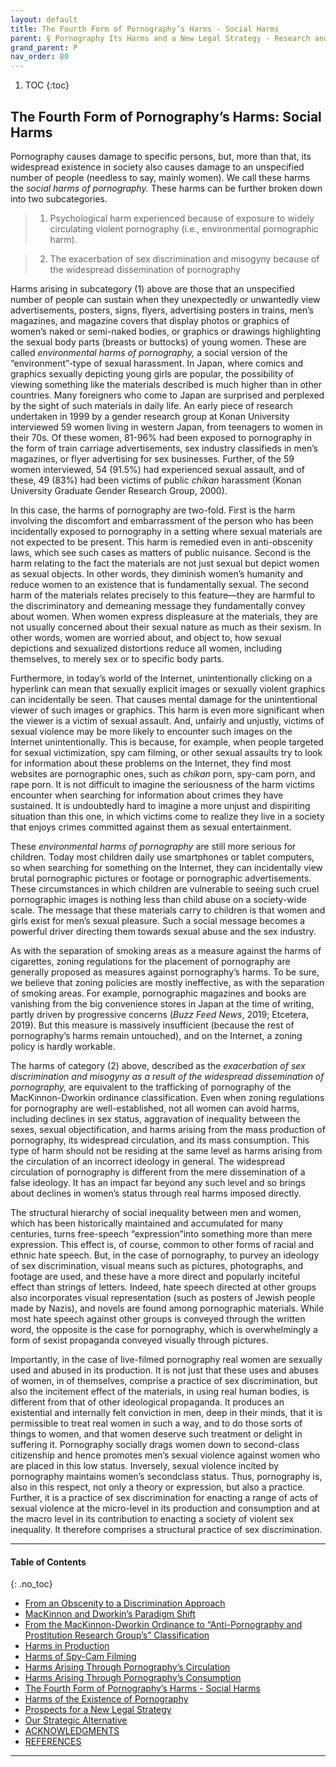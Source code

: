 ```yaml
---
layout: default
title: The Fourth Form of Pornography’s Harms - Social Harms   
parent: § Pornography Its Harms and a New Legal Strategy - Research and Experience in Japan  
grand_parent: P
nav_order: 80 
---
```

<style>
.dont-break-out {
  /* These are technically the same, but use both */
  overflow-wrap: break-word;
  word-wrap: break-word;

     -ms-word-break: break-all;
  /* This is the dangerous one in WebKit, as it breaks things wherever */
  word-break: break-all;
  /* Instead use this non-standard one: */
  word-break: break-word;
}

.youtube-container {
    position: relative;
    width: 100%;
    height: 0;
    padding-bottom: 56.25%;
}
.youtube-video {
    position: absolute;
    top: 0;
    left: 0;
    width: 100%;
    height: 100%;
}

</style>

<div class="dont-break-out" markdown="1">

1. TOC
{:toc}

## The Fourth Form of Pornography’s Harms: Social Harms
Pornography causes damage to specific persons, but, more than that, its widespread existence in society also causes damage to an unspecified number of people (needless to say, mainly women). We call these harms the *social harms of pornography.* These harms can be further broken down into two subcategories.

> 1. Psychological harm experienced because of exposure to widely circulating violent pornography (i.e., environmental pornographic harm).

> 2. The exacerbation of sex discrimination and misogyny because of the widespread dissemination of pornography

Harms arising in subcategory (1) above are those that an unspecified number of people can sustain when they unexpectedly or unwantedly view advertisements, posters, signs, flyers, advertising posters in trains, men’s magazines, and magazine covers that display photos or graphics of women’s naked or semi-naked bodies, or graphics or drawings highlighting the sexual body parts (breasts or buttocks) of young women. These are called *environmental harms of pornography,* a social version of the “environment”-type of sexual harassment. In Japan, where comics and graphics sexually depicting young girls are popular, the possibility of viewing something like the materials described is much higher than in other countries. Many foreigners who come to Japan are surprised and perplexed by the sight of such materials in daily life. An early piece of research undertaken in 1999 by a gender research group at Konan University interviewed 59 women living in western Japan, from teenagers to women in their 70s. Of these women, 81-96% had been exposed to pornography in the form of train carriage advertisements, sex industry classifieds in men’s magazines, or flyer advertising for sex businesses. Further, of the 59 women interviewed, 54 (91.5%) had experienced sexual assault, and of these, 49 (83%) had been victims of public *chikan* harassment (Konan University Graduate Gender Research Group, 2000).

In this case, the harms of pornography are two-fold. First is the harm involving the discomfort and embarrassment of the person who has been incidentally exposed to pornography in a setting where sexual materials are not expected to be present. This harm is remedied even in anti-obscenity laws, which see such cases as matters of public nuisance. Second is the harm relating to the fact the materials are not just sexual but depict women as sexual objects. In other words, they diminish women’s humanity and reduce women to an existence that is fundamentally sexual. The second harm of the materials relates precisely to this feature—they are harmful to the discriminatory and demeaning message they fundamentally convey about women. When women express displeasure at the materials, they are not usually concerned about their sexual nature as much as their sexism. In other words, women are worried about, and object to, how sexual depictions and sexualized distortions reduce all women, including themselves, to merely sex or to specific body parts.

Furthermore, in today’s world of the Internet, unintentionally clicking on a hyperlink can mean that sexually explicit images or sexually violent graphics can incidentally be seen. That causes mental damage for the unintentional viewer of such images or graphics. This harm is even more significant when the viewer is a victim of sexual assault. And, unfairly and unjustly, victims of sexual violence may be more likely to encounter such images on the Internet unintentionally. This is because, for example, when people targeted for sexual victimization, spy cam filming, or other sexual assaults try to look for information about these problems on the Internet, they find most websites are pornographic ones, such as *chikan* porn, spy-cam porn, and rape porn. It is not difficult to imagine the seriousness of the harm victims encounter when searching for information about crimes they have sustained. It is undoubtedly hard to imagine a more unjust and dispiriting situation than this one, in which victims come to realize they live in a society that enjoys crimes committed against them as sexual entertainment.

These *environmental harms of pornography* are still more serious for children. Today most children daily use smartphones or tablet computers, so when searching for something on the Internet, they can incidentally view brutal pornographic pictures or footage or pornographic advertisements. These circumstances in which children are vulnerable to seeing such cruel pornographic images is nothing less than child abuse on a society-wide scale. The message that these materials carry to children is that women and girls exist for men’s sexual pleasure. Such a social message becomes a powerful driver directing them towards sexual abuse and the sex industry.

As with the separation of smoking areas as a measure against the harms of cigarettes, zoning regulations for the placement of pornography are generally proposed as measures against pornography’s harms. To be sure, we believe that zoning policies are mostly ineffective, as with the separation of smoking areas. For example, pornographic magazines and books are vanishing from the big convenience stores in Japan at the time of writing, partly driven by progressive concerns (*Buzz Feed News*, 2019; Etcetera, 2019). But this measure is massively insufficient (because the rest of pornography’s harms remain untouched), and on the Internet, a zoning policy is hardly workable.

The harms of category (2) above, described as the *exacerbation of sex discrimination and misogyny as a result of the widespread dissemination of pornography,* are equivalent to the trafficking of pornography of the MacKinnon-Dworkin ordinance classification. Even when zoning regulations for pornography are well-established, not all women can avoid harms, including declines in sex status, aggravation of inequality between the sexes, sexual objectification, and harms arising from the mass production of pornography, its widespread circulation, and its mass consumption. This type of harm should not be residing at the same level as harms arising from the circulation of an incorrect ideology in general. The widespread circulation of pornography is different from the mere dissemination of a false ideology. It has an impact far beyond any such level and so brings about declines in women’s status through real harms imposed directly.

The structural hierarchy of social inequality between men and women, which has been historically maintained and accumulated for many centuries, turns free-speech “expression”into something more than mere expression. This effect is, of course, common to other forms of racial and ethnic hate speech. But, in the case of pornography, to purvey an ideology of sex discrimination, visual means such as pictures, photographs, and footage are used, and these have a more direct and popularly inciteful effect than strings of letters. Indeed, hate speech directed at other groups also incorporates visual representation (such as posters of Jewish people made by Nazis), and novels are found among pornographic materials. While most hate speech against other groups is conveyed through the written word, the opposite is the case for pornography, which is overwhelmingly a form of sexist propaganda conveyed visually through pictures.

Importantly, in the case of live-filmed pornography real women are sexually used and abused in its production. It is not just that these uses and abuses of women, in of themselves, comprise a practice of sex discrimination, but also the incitement effect of the materials, in using real human bodies, is different from that of other ideological propaganda. It produces an existential and internally felt conviction in men, deep in their minds, that it is permissible to treat real women in such a way, and to do those sorts of things to women, and that women deserve such treatment or delight in suffering it. Pornography socially drags women down to second-class citizenship and hence promotes men’s sexual violence against women who are placed in this low status. Inversely, sexual violence incited by pornography maintains women’s secondclass status. Thus, pornography is, also in this respect, not only a theory or expression, but also a practice. Further, it is a practice of sex discrimination for enacting a range of acts of sexual violence at the micro-level in its production and consumption and at the macro level in its contribution to enacting a society of violent sex inequality. It therefore comprises a structural practice of sex discrimination.

***

#### Table of Contents
{: .no_toc}

<ul><li> <a href="/docs/P/Pornography-Its-Harms-and-a-New-Legal-Strategy-Research-and-Experience-in-Japan-1/">From an Obscenity to a Discrimination Approach</a></li><li> <a href="/docs/P/Pornography-Its-Harms-and-a-New-Legal-Strategy-Research-and-Experience-in-Japan-2/">MacKinnon and Dworkin’s Paradigm Shift</a></li><li> <a href="/docs/P/Pornography-Its-Harms-and-a-New-Legal-Strategy-Research-and-Experience-in-Japan-3/">From the MacKinnon-Dworkin Ordinance to “Anti-Pornography and Prostitution Research Group’s” Classification</a></li><li> <a href="/docs/P/Pornography-Its-Harms-and-a-New-Legal-Strategy-Research-and-Experience-in-Japan-4/">Harms in Production</a></li><li> <a href="/docs/P/Pornography-Its-Harms-and-a-New-Legal-Strategy-Research-and-Experience-in-Japan-5/">Harms of Spy-Cam Filming</a></li><li> <a href="/docs/P/Pornography-Its-Harms-and-a-New-Legal-Strategy-Research-and-Experience-in-Japan-6/">Harms Arising Through Pornography’s Circulation</a></li><li> <a href="/docs/P/Pornography-Its-Harms-and-a-New-Legal-Strategy-Research-and-Experience-in-Japan-7/">Harms Arising Through Pornography’s Consumption</a></li><li> <a href="/docs/P/Pornography-Its-Harms-and-a-New-Legal-Strategy-Research-and-Experience-in-Japan-8/">The Fourth Form of Pornography’s Harms - Social Harms</a></li><li> <a href="/docs/P/Pornography-Its-Harms-and-a-New-Legal-Strategy-Research-and-Experience-in-Japan-9/">Harms of the Existence of Pornography</a></li><li> <a href="/docs/P/Pornography-Its-Harms-and-a-New-Legal-Strategy-Research-and-Experience-in-Japan-10/">Prospects for a New Legal Strategy</a></li><li> <a href="/docs/P/Pornography-Its-Harms-and-a-New-Legal-Strategy-Research-and-Experience-in-Japan-11/">Our Strategic Alternative</a></li><li> <a href="/docs/P/Pornography-Its-Harms-and-a-New-Legal-Strategy-Research-and-Experience-in-Japan-12/">ACKNOWLEDGMENTS</a></li><li> <a href="/docs/P/Pornography-Its-Harms-and-a-New-Legal-Strategy-Research-and-Experience-in-Japan-13/">REFERENCES</a></li></ul>

***

</div>
